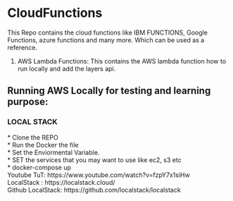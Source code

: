 # CloudFunctions
This Repo contains the cloud functions like IBM FUNCTIONS, Google Functions, azure functions and many more. Which can be used as a reference.
1. AWS Lambda Functions: This contains the AWS lambda function how to run locally and add the layers api.<br>
<h2>Running AWS Locally for testing and learning purpose:</h2>
<h3>LOCAL STACK</h3>
* Clone the REPO<br/>
* Run the Docker the file </br>
* Set the Enviormental Variable.<br/>
* SET the services that you may want to use like ec2, s3 etc<br/>
* docker-compose up<br/>
Youtube TuT: https://www.youtube.com/watch?v=fzpY7x1siHw<br/> 
LocalStack : https://localstack.cloud/<br/>
Github LocalStack: https://github.com/localstack/localstack<br/>

  
